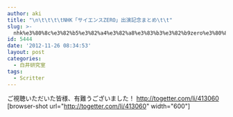 ```yaml
---
author: aki
title: "\n\t\t\t\tNHK「サイエンスZERO」出演記念まとめ\t\t"
slug: >-
  nhk%e3%80%8c%e3%82%b5%e3%82%a4%e3%82%a8%e3%83%b3%e3%82%b9zero%e3%80%8d%e5%87%ba%e6%bc%94%e8%a8%98%e5%bf%b5%e3%81%be%e3%81%a8%e3%82%81
id: 5444
date: '2012-11-26 08:34:53'
layout: post
categories:
  - 白井研究室
tags:
  - Scritter
---
```


ご視聴いただいた皆様、有難うございました！ http://togetter.com/li/413060 [browser-shot url="http://togetter.com/li/413060" width="600"]